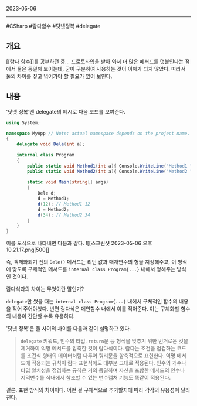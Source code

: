 

2023-05-06

----
#CSharp #람다함수 #닷넷정복 #delegate

## 개요
[[람다 함수]]를 공부하던 중...
프로토타입을 받아 와서 더 많은 메서드를 덧붙인다는 점에서 둘은 동일해 보이는데, 굳이 구분하여 사용하는 것이 이해가 되지 않았다.
따라서 둘의 차이를 짚고 넘어가야 할 필요가 있어 보인다.

## 내용
'닷넷 정복'엔 delegate의 예시로 다음 코드를 보여준다.
```C#
using System;

namespace MyApp // Note: actual namespace depends on the project name.
{
	delegate void Dele(int a);
	
    internal class Program
    {
		public static void Method1(int a){ Console.WriteLine("Method1 " + a); }
		public static void Method2(int a){ Console.WriteLine("Method2 " + a); }
		
        static void Main(string[] args)
        {
	        Dele d;
	        d = Method1;
	        d(12); // Method1 12
	        d = Method2;
	        d(34); // Method2 34
        }
    }
}
```

이를 도식으로 나타내면 다음과 같다.
![[스크린샷 2023-05-06 오후 10.21.17.png|500]]

즉, 객체화되기 전의 `Dele()` 메서드는 리턴 값과 매개변수의 형을 지정해주고, 이 형식에 맞도록 구체적인 메서드를 `internal class Program{...}` 내에서 정해주는 방식인 것이다.

람다식과의 차이는 무엇이란 말인가?

`delegate`만 썼을 때는 `internal class Program{...}` 내에서 구체적인 함수의 내용을 적어 주어야했다.
반면 람다식은 메인함수 내에서 이를 적어준다.
이는 구체화할 함수의 내용이 간단할 수록 유용하다.

'닷넷 정복'은 둘 사이의 차이를 다음과 같이 설명하고 있다.
> `delegate` 키워드, 인수의 타입, `return`문 등 형식을 맞추기 위한 번거로운 것을 제거하여 익명 메서드를 압축한 것이 람다식이다. 람다는 조건을 점검하는 코드를 조건식 형태의 데이터처럼 다루어 쿼리문을 함축적으로 표현한다. 익명 메서드에 적용되는 규칙이 람다 표현식에도 대부분 그대로 적용된다. 인수의 개수나 타입 일치성을 점검하는 규칙은 거의 동일하며 자신을 포함한 메서드의 인수나 지역변수를 식내에서 참조할 수 있는 변수캡처 기능도 똑같이 적용된다.

결론. 표현 방식의 차이이다.
어떤 걸 구체적으로 추가할지에 따라 각각의 유용성이 달라진다.